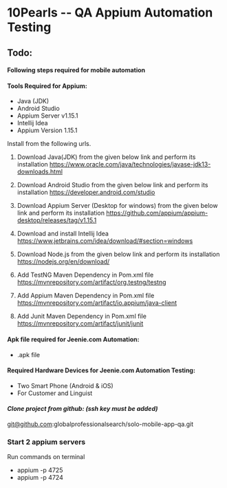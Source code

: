 # 10Pearls -- QA Appium Automation Testing

## Todo:

#### Following steps required for mobile automation

#### Tools Required for Appium:
* Java (JDK)
* Android Studio
* Appium Server v1.15.1
* Intellij Idea
* Appium Version 1.15.1

Install from the following urls.

1. Download Java(JDK) from the given below link and perform its installation
https://www.oracle.com/java/technologies/javase-jdk13-downloads.html

2. Download Android Studio from the given below link and perform its installation
https://developer.android.com/studio

3. Download Appium Server (Desktop for windows) from the given below link and perform its installation
https://github.com/appium/appium-desktop/releases/tag/v1.15.1

4. Download and install Intellij Idea
https://www.jetbrains.com/idea/download/#section=windows

5. Download Node.js from the given below link and perform its installation
https://nodejs.org/en/download/

6. Add TestNG Maven Dependency in Pom.xml file
https://mvnrepository.com/artifact/org.testng/testng

7. Add Appium Maven Dependency in Pom.xml file
https://mvnrepository.com/artifact/io.appium/java-client

8. Add Junit Maven Dependency in Pom.xml file
https://mvnrepository.com/artifact/junit/junit

#### Apk file required for Jeenie.com Automation:
* .apk file

#### Required Hardware Devices for Jeenie.com Automation Testing:
* Two Smart Phone (Android & iOS)
* For Customer and Linguist

#### *Clone project from github: (ssh key must be added)*
git@github.com:globalprofessionalsearch/solo-mobile-app-qa.git

### Start 2 appium servers
Run commands on terminal

* appium -p 4725
* appium -p 4724